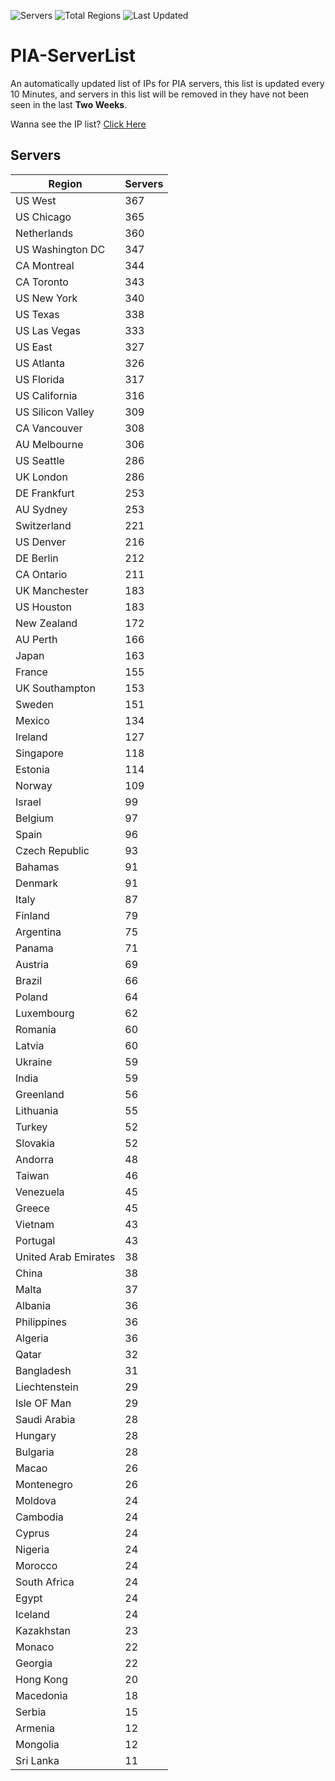 ![Servers](https://img.shields.io/badge/Servers-11,900-darkgreen)
![Total Regions](https://img.shields.io/badge/Total_Regions-97-darkgreen)
![Last Updated](https://img.shields.io/badge/Last_Updated-December_15_2024_19:01_EST-darkgreen)

# PIA-ServerList
An automatically updated list of IPs for PIA servers, this list is updated every 10 Minutes, and servers in this list will be removed in they have not been seen in the last **Two Weeks**.

Wanna see the IP list? [Click Here](./servers.json)

## Servers
| Region               | Servers |
|----------------------|---------|
| US West | 367 |
| US Chicago | 365 |
| Netherlands | 360 |
| US Washington DC | 347 |
| CA Montreal | 344 |
| CA Toronto | 343 |
| US New York | 340 |
| US Texas | 338 |
| US Las Vegas | 333 |
| US East | 327 |
| US Atlanta | 326 |
| US Florida | 317 |
| US California | 316 |
| US Silicon Valley | 309 |
| CA Vancouver | 308 |
| AU Melbourne | 306 |
| US Seattle | 286 |
| UK London | 286 |
| DE Frankfurt | 253 |
| AU Sydney | 253 |
| Switzerland | 221 |
| US Denver | 216 |
| DE Berlin | 212 |
| CA Ontario | 211 |
| UK Manchester | 183 |
| US Houston | 183 |
| New Zealand | 172 |
| AU Perth | 166 |
| Japan | 163 |
| France | 155 |
| UK Southampton | 153 |
| Sweden | 151 |
| Mexico | 134 |
| Ireland | 127 |
| Singapore | 118 |
| Estonia | 114 |
| Norway | 109 |
| Israel | 99 |
| Belgium | 97 |
| Spain | 96 |
| Czech Republic | 93 |
| Bahamas | 91 |
| Denmark | 91 |
| Italy | 87 |
| Finland | 79 |
| Argentina | 75 |
| Panama | 71 |
| Austria | 69 |
| Brazil | 66 |
| Poland | 64 |
| Luxembourg | 62 |
| Romania | 60 |
| Latvia | 60 |
| Ukraine | 59 |
| India | 59 |
| Greenland | 56 |
| Lithuania | 55 |
| Turkey | 52 |
| Slovakia | 52 |
| Andorra | 48 |
| Taiwan | 46 |
| Venezuela | 45 |
| Greece | 45 |
| Vietnam | 43 |
| Portugal | 43 |
| United Arab Emirates | 38 |
| China | 38 |
| Malta | 37 |
| Albania | 36 |
| Philippines | 36 |
| Algeria | 36 |
| Qatar | 32 |
| Bangladesh | 31 |
| Liechtenstein | 29 |
| Isle OF Man | 29 |
| Saudi Arabia | 28 |
| Hungary | 28 |
| Bulgaria | 28 |
| Macao | 26 |
| Montenegro | 26 |
| Moldova | 24 |
| Cambodia | 24 |
| Cyprus | 24 |
| Nigeria | 24 |
| Morocco | 24 |
| South Africa | 24 |
| Egypt | 24 |
| Iceland | 24 |
| Kazakhstan | 23 |
| Monaco | 22 |
| Georgia | 22 |
| Hong Kong | 20 |
| Macedonia | 18 |
| Serbia | 15 |
| Armenia | 12 |
| Mongolia | 12 |
| Sri Lanka | 11 |